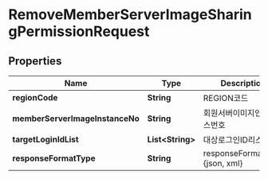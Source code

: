 
# RemoveMemberServerImageSharingPermissionRequest

## Properties
Name | Type | Description | Notes
------------ | ------------- | ------------- | -------------
**regionCode** | **String** | REGION코드 |  [optional]
**memberServerImageInstanceNo** | **String** | 회원서버이미지인스턴스번호 | 
**targetLoginIdList** | **List&lt;String&gt;** | 대상로그인ID리스트 | 
**responseFormatType** | **String** | responseFormatType {json, xml} |  [optional]



